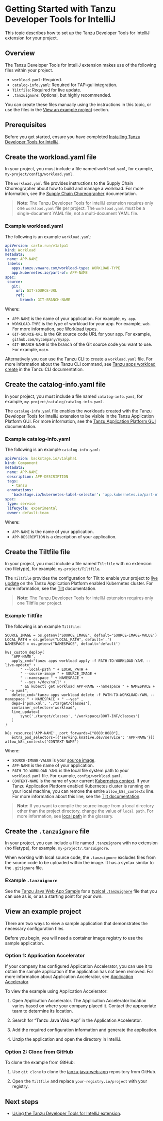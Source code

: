 # Getting Started with Tanzu Developer Tools for IntelliJ

This topic describes how to set up the Tanzu Developer Tools for IntelliJ extension for your project.

## <a id="overview"></a> Overview

The Tanzu Developer Tools for IntelliJ extension makes use of the following files
within your project. 

- `workload.yaml`: Required.
- `catalog-info.yaml`: Required for TAP-gui integration.
- `Tiltfile`: Required for live update.
- `.tanzuignore`: Optional, but highly recommended.

You can create these files manually using the instructions in this topic,
or use the files in the [View an example project](#example-project) section.

## <a id="prereqs"></a> Prerequisites

Before you get started, ensure you have completed [Installing Tanzu Developer Tools for IntelliJ](install.md).

## <a id="create-workload-yaml"></a> Create the workload.yaml file

In your project, you must include a file named `workload.yaml`, for example, `my-project/config/workload.yaml`.

The `workload.yaml` file provides instructions to the Supply Chain Choreographer
about how to build and manage a workload.
For more information, see the [Supply Chain Choreographer](../scc/about.md) documentation.

>**Note:** The Tanzu Developer Tools for IntelliJ extension requires only one `workload.yaml`
>file per project.
>The `workload.yaml` must be a single-document YAML file, not a multi-document YAML file.

### <a id="example-workload-yaml"></a> Example workload.yaml

The following is an example `workload.yaml`:

```yaml
apiVersion: carto.run/v1alpa1
kind: Workload
metadata:
 name: APP-NAME
 labels:
   apps.tanzu.vmware.com/workload-type: WORKLOAD-TYPE
   app.kubernetes.io/part-of: APP-NAME
spec:
 source:
   git:
     url: GIT-SOURCE-URL
     ref:
       branch: GIT-BRANCH-NAME
```

Where:

- `APP-NAME` is the name of your application. For example, `my app`.
- `WORKLOAD-TYPE` is the type of workload for your app. For example, `web`.
For more information, see [Workload types](../workloads/workload-types.md).
- `GIT-SOURCE-URL` is the Git source code URL for your app. For example, `github.com/mycompany/myapp`.
- `GIT-BRANCH-NAME` is the branch of the Git source code you want to use. For example, `main`.

Alternatively you can use the Tanzu CLI to create a `workload.yaml` file.
For more information about the Tanzu CLI command, see [Tanzu apps workload create](../cli-plugins/apps/command-reference/tanzu-apps-workload-create.md)
in the Tanzu CLI documentation.

## <a id="create-catalog-info-yaml"></a> Create the catalog-info.yaml file

In your project, you must include a file named `catalog-info.yaml`, for example, `my-project/catalog/catalog-info.yaml`.

The `catalog-info.yaml` file enables the workloads created with the
Tanzu Developer Tools for IntelliJ extension to be visible in the Tanzu Application Platform GUI.
For more information, see the [Tanzu Application Platform GUI](../tap-gui/about.md) documentation.

### <a id="example-catalog-info-yaml"></a> Example catalog-info.yaml

The following is an example `catalog-info.yaml`:

```yaml
apiVersion: backstage.io/v1alpha1
kind: Component
metadata:
 name: APP-NAME
 description: APP-DESCRIPTION
 tags:
   - tanzu
 annotations:
   'backstage.io/kubernetes-label-selector': 'app.kubernetes.io/part-of=APP-NAME'
spec:
 type: service
 lifecycle: experimental
 owner: default-team
```

Where:

- `APP-NAME` is the name of your application.
- `APP-DESCRIPTION` is a description of your application.

## <a id="create-tiltfile"></a> Create the Tiltfile file

In your project, you must include a file named `Tiltfile` with no extension (no filetype),
for example, `my-project/Tiltfile`.

The `Tiltfile` provides the configuration for Tilt to enable your project to [live update](glossary.md#live-update)
on the Tanzu Application Platform enabled Kubernetes cluster.
For more information, see the [Tilt](https://docs.tilt.dev/) documentation.

> **Note:** The Tanzu Developer Tools for IntelliJ extension requires only one Tiltfile per project.

### <a id="example-tiltfile"></a> Example Tiltfile

The following is an example `Tiltfile`:

```Tiltfile
SOURCE_IMAGE = os.getenv("SOURCE_IMAGE", default='SOURCE-IMAGE-VALUE')
LOCAL_PATH = os.getenv("LOCAL_PATH", default='.')
NAMESPACE = os.getenv("NAMESPACE", default='default')

k8s_custom_deploy(
   'APP-NAME',
   apply_cmd="tanzu apps workload apply -f PATH-TO-WORKLOAD-YAMl --live-update" +
       " --local-path " + LOCAL_PATH +
       " --source-image " + SOURCE_IMAGE +
       " --namespace " + NAMESPACE +
       " --yes >/dev/null" +
       " && kubectl get workload APP-NAME --namespace " + NAMESPACE + " -o yaml",
   delete_cmd="tanzu apps workload delete -f PATH-TO-WORKLOAD-YAML --namespace " + NAMESPACE + " --yes" ,
   deps=['pom.xml', './target/classes'],
   container_selector='workload',
   live_update=[
       sync('./target/classes', '/workspace/BOOT-INF/classes')
   ]
)

k8s_resource('APP-NAME', port_forwards=["8080:8080"],
   extra_pod_selectors=[{'serving.knative.dev/service': 'APP-NAME'}])
allow_k8s_contexts('CONTEXT-NAME')
```

Where:

- `SOURCE-IMAGE-VALUE` is your [source image](glossary.md#source-image).
- `APP-NAME` is the name of your application.
- `PATH-TO-WORKLOAD-YAML` is the local file system path to your `workload.yaml` file. For example, `config/workload.yaml`.
- `CONTEXT-NAME` is the name of your current
[Kubernetes context](https://kubernetes.io/docs/tasks/access-application-cluster/configure-access-multiple-clusters/).
If your Tanzu Application Platform enabled Kubernetes cluster is running on your local machine,
you can remove the entire `allow_k8s_contexts` line.
For more information about this line, see the [Tilt documentation](https://docs.tilt.dev/api.html#api.allow_k8s_contexts).

>**Note:** If you want to compile the source image from a local directory other than the
>project directory, change the value of `local path`.
>For more information, see [local path](glossary.md#local-path) in the glossary.

## <a id="create-tanzuignore"></a> Create the `.tanzuignore` file

In your project, you can include a file named `.tanzuignore` with no extension (no filetype),
for example, `my-project/.tanzuignore`.

When working with local source code, the `.tanzuignore` excludes files from the source code to be uploaded within the image. 
It has a syntax similar to the `.gitignore` file. 

### <a id="example-tanzuignore"></a> Example `.tanzuignore`

See the [Tanzu Java Web App Sample](https://github.com/sample-accelerators/tanzu-java-web-app) for a
[typical `.tanzuignore`](https://github.com/sample-accelerators/tanzu-java-web-app/blob/main/.tanzuignore) file that you can use as is, or as a starting point for your own.

## <a id="example-project"></a> View an example project

There are two ways to view a sample application that demonstrates the necessary configuration files.

Before you begin, you will need a container image registry to use the sample application.

### <a id="example-app-acc"></a>  Option 1: Application Accelerator

If your company has configured Application Accelerator, you can use it to obtain the sample
application if the application has not been removed.
For more information about Application Accelerator, see [Application Accelerator](../application-accelerator/about-application-accelerator.md).

To view the example using Application Accelerator:

1. Open Application Accelerator. The Application Accelerator location varies based on
where your company placed it. Contact the appropriate team to determine its location.

1. Search for “Tanzu Java Web App” in the Application Accelerator.

1. Add the required configuration information and generate the application.

1. Unzip the application and open the directory in IntelliJ.

### <a id="example-github-clone"></a> Option 2: Clone from GitHub

To clone the example from GitHub:

1. Use `git clone` to clone the [tanzu-java-web-app](https://github.com/sample-accelerators/tanzu-java-web-app)
repository from GitHub.

1. Open the `Tiltfile` and replace `your-registry.io/project` with your registry.

## <a id="whats-next"></a> Next steps

- [Using the Tanzu Developer Tools for IntelliJ extension](using-the-extension.md).
